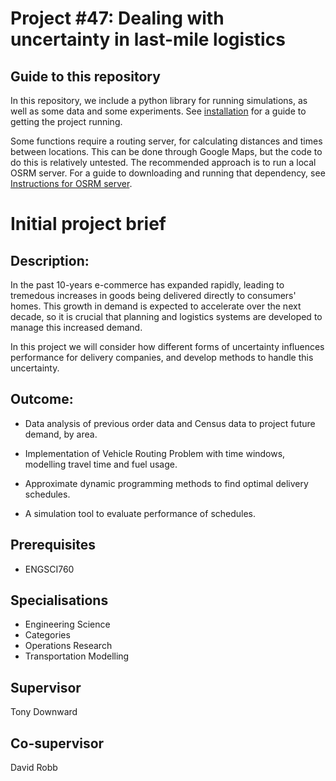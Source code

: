 # Project #47: Dealing with uncertainty in last-mile logistics

## Guide to this repository

In this repository, we include a python library for running simulations, as well as some data and some experiments. See [installation](/Installation.md) for a guide to getting the project running.

Some functions require a routing server, for calculating distances and times between locations. This can be done through Google Maps, but the code to do this is relatively untested. The recommended approach is to run a local OSRM server. For a guide to downloading and running that dependency, see [Instructions for OSRM server](/Instructions%20for%20OSRM%20Server.md).


# Initial project brief

## Description:

In the past 10-years e-commerce has expanded rapidly, leading to tremedous increases in goods being delivered directly to consumers' homes. This growth in demand is expected to accelerate over the next decade, so it is crucial that planning and logistics systems are developed to manage this increased demand.

In this project we will consider how different forms of uncertainty influences performance for delivery companies, and develop methods to handle this uncertainty.

## Outcome:

- Data analysis of previous order data and Census data to project future demand, by area.

- Implementation of Vehicle Routing Problem with time windows, modelling travel time and fuel usage.

- Approximate dynamic programming methods to find optimal delivery schedules.

- A simulation tool to evaluate performance of schedules.

## Prerequisites

- ENGSCI760

## Specialisations

- Engineering Science
- Categories
- Operations Research
- Transportation Modelling

## Supervisor

Tony Downward

## Co-supervisor

David Robb
